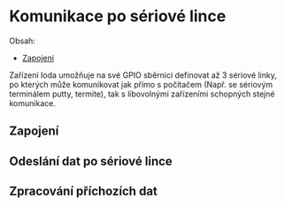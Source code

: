 # Komunikace po sériové lince 


Obsah:
* [Zapojení](Zapojení)


Zařízení Ioda umožňuje na své GPIO sběrnici definovat až 3 sériové linky, po kterých může komunikovat jak přímo s počítačem (Např. se sériovým terminálem putty, termite), tak s libovolnými zařízeními schopných stejné komunikace. 

## Zapojení

## Odeslání dat po sériové lince

## Zpracování příchozích dat  